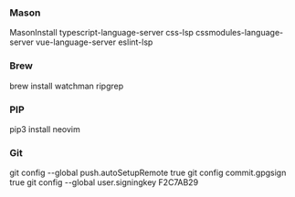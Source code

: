 ### Mason
MasonInstall typescript-language-server css-lsp cssmodules-language-server vue-language-server eslint-lsp

### Brew
brew install watchman ripgrep

### PIP
pip3 install neovim

### Git
git config --global push.autoSetupRemote true
git config commit.gpgsign true
git config --global user.signingkey F2C7AB29
